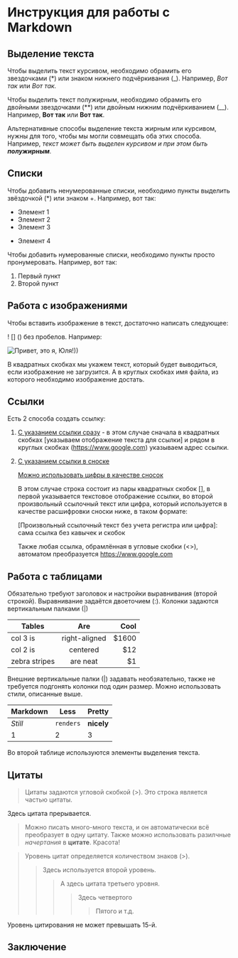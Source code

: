 # Инструкция для работы с Markdown

## Выделение текста

Чтобы выделить текст курсивом, необходимо обрамить его звездочками (*) или знаком
нижнего подчёркивания (_). Например, *Вот так* или _Вот так._

Чтобы выделить текст полужирным, необходимо обрамить его двойными звездочками (**) или двойным нижним подчёркиванием (__). Например, **Вот так** или __Вот так__.

Альтернативные способы выделение текста жирным или курсивом, нужны для того,
чтобы мы могли совмещать оба этих способа. Например, _текст может быть выделен
курсивом и при этом быть **полужирным**._

## Списки

Чтобы добавить ненумерованные списки, необходимо пункты выделить звёздочкой (*) или знаком +. Например, вот так:
* Элемент 1
* Элемент 2
* Элемент 3
+ Элемент 4

Чтобы добавить нумерованные списки, необходимо пункты просто пронумеровать. Например, вот так:
1. Первый пункт
2. Второй пункт

## Работа с изображениями

Чтобы вставить изображение в текст, достаточно написать следующее:

! [] () без пробелов. Например:

![Привет, это я, Юля!))](1626805609192.jpg)

В квадратных скобках мы укажем текст, который будет выводиться, если изображение не
загрузится. А в круглых скобках имя файла, из которого необходимо изображение достать.

## Ссылки
Есть 2 способа создать ссылку:

1. [С указанием ссылки сразу](https://www.google.com) - в этом случае сначала в квадратных скобках [указываем отображение текста для ссылки] и рядом в круглых скобках (https://www.google.com) указываем адрес ссылки.

2. [С указанием ссылки в сноске][Произвольный ссылочный текст без учета регистра]

   [Можно использовать цифры в качестве сносок][1]
   
   В этом случае строка состоит из пары квадратных скобок [], в первой указывается текстовое отображение ссылки, во второй произвольный ссылочный текст или цифра, который используется в качестве расшифровки сноски ниже, в таком формате:

   [Произвольный ссылочный текст без учета регистра или цифра]: сама ссылка без кавычек и скобок

   [Произвольный ссылочный текст без учета регистра]: https://www.mozilla.org
   [1]: https://github.com

   Также любая ссылка, обрамлённая в угловые скобки (<>), автоматом преобразуется
<https://www.google.com>


## Работа с таблицами
Обязательно требуют заголовок и настройки выравнивания (второй строкой). Выравнивание задаётся двоеточием (:). Колонки задаются вертикальным палками (|)

| Tables        | Are           | Cool  |
| ------------- |:-------------:| -----:|
| col 3 is      | right-aligned | $1600 |
| col 2 is      | centered      |   $12 |
| zebra stripes | are neat      |    $1 |

Внешние вертикальные палки (|) задавать необзяательно, также не требуется подгонять колонки под один размер. Можно использовать стили, описанные выше.

Markdown | Less | Pretty
--- | --- | ---
*Still* | `renders` | **nicely**
1 | 2 | 3

Во второй таблице используются элементы выделения текста.
## Цитаты
> Цитаты задаются угловой скобкой (>).
> Это строка является частью цитаты.

Здесь цитата прерывается.

> Можно писать много-много текста, и он автоматически всё преобразует в одну цитату. Также можно использовать разилчные *начертания* в **цитате**. Красота!

>Уровень цитат определяется количеством знаков (>). 
>>Здесь используется второй уровень.
>>> А здесь цитата третьего уровня.
>>>> Здесь четвертого
>>>>> Пятого и т.д.

Уровень цитирования не может превышать 15-й.
## Заключение
